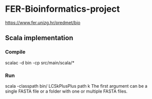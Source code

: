 # FER-Bioinformatics-project
https://www.fer.unizg.hr/predmet/bio


## Scala implementation
### Compile
scalac -d bin -cp src/main/scala/*
### Run
scala -classpath bin/ LCSkPlusPlus path k
The first argument can be a single FASTA file or a folder with one or multiple FASTA files.